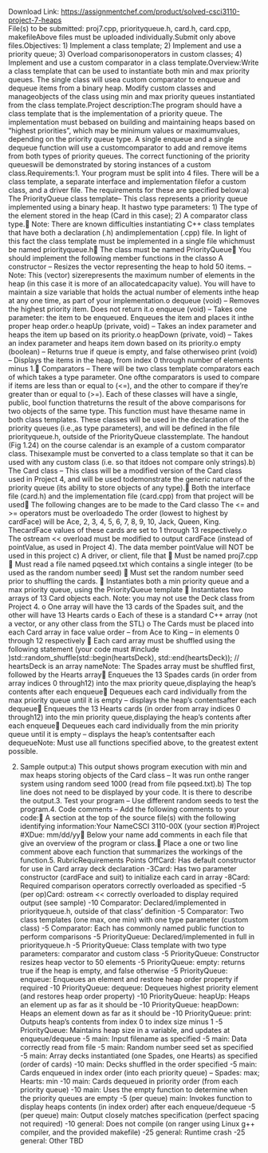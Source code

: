 Download Link: https://assignmentchef.com/product/solved-csci3110-project-7-heaps
<br>
File(s) to be submitted: proj7.cpp, priorityqueue.h, card.h, card.cpp, makefileAbove files must be uploaded individually.Submit only above files.Objectives: 1) Implement a class template; 2) Implement and use a priority queue; 3) Overload comparisonoperators in custom classes; 4) Implement and use a custom comparator in a class template.Overview:Write a class template that can be used to instantiate both min and max priority queues. The single class will usea custom comparator to enqueue and dequeue items from a binary heap. Modify custom classes and manageobjects of the class using min and max priority queues instantiated from the class template.Project description:The program should have a class template that is the implementation of a priority queue. The implementation must bebased on building and maintaining heaps based on “highest priorities”, which may be minimum values or maximumvalues, depending on the priority queue type. A single enqueue and a single dequeue function will use a customcomparator to add and remove items from both types of priority queues. The correct functioning of the priority queueswill be demonstrated by storing instances of a custom class.Requirements:1. Your program must be split into 4 files. There will be a class template, a separate interface and implementation filefor a custom class, and a driver file. The requirements for these are specified below:a) The PriorityQueue class template– This class represents a priority queue implemented using a binary heap. It hastwo type parameters: 1) The type of the element stored in the heap (Card in this case); 2) A comparator class type. Note: There are known difficulties instantiating C++ class templates that have both a declaration (.h) andimplementation (.cpp) file. In light of this fact the class template must be implemented in a single file whichmust be named priorityqueue.h The class must be named PriorityQueue You should implement the following member functions in the classo A constructor – Resizes the vector representing the heap to hold 50 items. – Note: This (vector) sizerepresents the maximum number of elements in the heap (in this case it is more of an allocatedcapacity value). You will have to maintain a size variable that holds the actual number of elements inthe heap at any one time, as part of your implementation.o dequeue (void) – Removes the highest priority item. Does not return it.o enqueue (void) – Takes one parameter: the item to be enqueued. Enqueues the item and places it inthe proper heap order.o heapUp (private, void) – Takes an index parameter and heaps the item up based on its priority.o heapDown (private, void) – Takes an index parameter and heaps item down based on its priority.o empty (boolean) – Returns true if queue is empty, and false otherwiseo print (void) – Displays the items in the heap, from index 0 through number of elements minus 1. Comparators – There will be two class template comparators each of which takes a type parameter. One ofthe comparators is used to compare if items are less than or equal to (&lt;=), and the other to compare if they’re greater than or equal to (&gt;=). Each of these classes will have a single, public, bool function thatreturns the result of the above comparisons for two objects of the same type. This function must have thesame name in both class templates. These classes will be used in the declaration of the priority queues (i.e.,as type parameters), and will be defined in the file priorityqueue.h, outside of the PriorityQueue classtemplate. The handout (Fig 1.24) on the course calendar is an example of a custom comparator class. Thisexample must be converted to a class template so that it can be used with any custom class (i.e. so that itdoes not compare only strings).b) The Card class – This class will be a modified version of the Card class used in Project 4, and will be used todemonstrate the generic nature of the priority queue (its ability to store objects of any type). Both the interface file (card.h) and the implementation file (card.cpp) from that project will be used The following changes are to be made to the Card classo The &lt;= and &gt;= operators must be overloadedo The order (lowest to highest by cardFace) will be Ace, 2, 3, 4, 5, 6, 7, 8, 9, 10, Jack, Queen, King. ThecardFace values of these cards are set to 1 through 13 respectively.o The ostream &lt;&lt; overload must be modified to output cardFace (instead of pointValue, as used in Project 4). The data member pointValue will NOT be used in this project c) A driver, or client, file that  Must be named proj7.cpp  Must read a file named pqseed.txt which contains a single integer (to be used as the random number seed)  Must set the random number seed prior to shuffling the cards.  Instantiates both a min priority queue and a max priority queue, using the PriorityQueue template  Instantiates two arrays of 13 Card objects each. Note: you may not use the Deck class from Project 4. o One array will have the 13 cards of the Spades suit, and the other will have 13 Hearts cards o Each of these is a standard C++ array (not a vector, or any other class from the STL) o The Cards must be placed into each Card array in face value order – from Ace to King – in elements 0 through 12 respectively  Each card array must be shuffled using the following statement (your code must #include )std::random_shuffle(std::begin(heartsDeck), std::end(heartsDeck)); // heartsDeck is an array nameNote: The Spades array must be shuffled first, followed by the Hearts array Enqueues the 13 Spades cards (in order from array indices 0 through12) into the max priority queue,displaying the heap’s contents after each enqueue Dequeues each card individually from the max priority queue until it is empty – displays the heap’s contentsafter each dequeue Enqueues the 13 Hearts cards (in order from array indices 0 through12) into the min priority queue,displaying the heap’s contents after each enqueue Dequeues each card individually from the min priority queue until it is empty – displays the heap’s contentsafter each dequeueNote: Must use all functions specified above, to the greatest extent possible.

2. Sample output:a) This output shows program execution with min and max heaps storing objects of the Card class – It was run onthe ranger system using random seed 1000 (read from file pqseed.txt).b) The top line does not need to be displayed by your code. It is there to describe the output.3. Test your program – Use different random seeds to test the program.4. Code comments – Add the following comments to your code: A section at the top of the source file(s) with the following identifying information:Your NameCSCI 3110-00X (your section #)Project #XDue: mm/dd/yy Below your name add comments in each file that give an overview of the program or class. Place a one or two line comment above each function that summarizes the workings of the function.5. RubricRequirements Points OffCard: Has default constructor for use in Card array deck declaration -3Card: Has two parameter constructor (cardFace and suit) to initialize each card in array -8Card: Required comparison operators correctly overloaded as specified -5 (per op)Card: ostream &lt;&lt; correctly overloaded to display required output (see sample) -10 Comparator: Declared/implemented in priorityqueue.h, outside of that class’ definition -5 Comparator: Two class templates (one max, one min) with one type parameter (custom class) -5 Comparator: Each has commonly named public function to perform comparisons -5 PriorityQueue: Declared/implemented in full in priorityqueue.h -5 PriorityQueue: Class template with two type parameters: comparator and custom class -5 PriorityQueue: Constructor resizes heap vector to 50 elements -5 PriorityQueue: empty: returns true if the heap is empty, and false otherwise -5 PriorityQueue: enqueue: Enqueues an element and restore heap order property if required -10 PriorityQueue: dequeue: Dequeues highest priority element (and restores heap order property) -10 PriorityQueue: heapUp: Heaps an element up as far as it should be -10 PriorityQueue: heapDown: Heaps an element down as far as it should be -10 PriorityQueue: print: Outputs heap’s contents from index 0 to index size minus 1 -5 PriorityQueue: Maintains heap size in a variable, and updates at enqueue/dequeue -5 main: Input filename as specified -5 main: Data correctly read from file -5 main: Random number seed set as specified -5 main: Array decks instantiated (one Spades, one Hearts) as specified (order of cards) -10 main: Decks shuffled in the order specified -5 main: Cards enqueued in index order (into each priority queue) – Spades: max; Hearts: min -10 main: Cards dequeued in priority order (from each priority queue) -10 main: Uses the empty function to determine when the priority queues are empty -5 (per queue) main: Invokes function to display heaps contents (in index order) after each enqueue/dequeue -5 (per queue) main: Output closely matches specification (perfect spacing not required) -10 general: Does not compile (on ranger using Linux g++ compiler, and the provided makefile) -25 general: Runtime crash -25 general: Other TBD